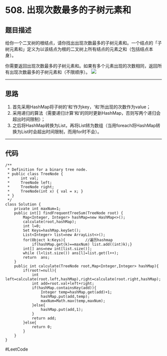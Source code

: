 # 508. 出现次数最多的子树元素和
## 题目描述
给你一个二叉树的根结点，请你找出出现次数最多的子树元素和。一个结点的「子树元素和」定义为以该结点为根的二叉树上所有结点的元素之和（包括结点本身）。

你需要返回出现次数最多的子树元素和。如果有多个元素出现的次数相同，返回所有出现次数最多的子树元素和（不限顺序）。
![](508.%20%E5%87%BA%E7%8E%B0%E6%AC%A1%E6%95%B0%E6%9C%80%E5%A4%9A%E7%9A%84%E5%AD%90%E6%A0%91%E5%85%83%E7%B4%A0%E5%92%8C/%E6%88%AA%E5%B1%8F2021-03-16%20%E4%B8%8B%E5%8D%884.34.43.png)
- - - -
## 思路
1. 首先采用HashMap将子树的‘和’作为key，‘和’所出现的次数作为value；
2. 采用递归的算法（需要递归计算‘和’的同时更新HashMap，否则写两个递归会超出时间限制）；
3. 之后将HashMap转换为List，再将List转为数组（当用foreach将HashMap转换为List时会超出时间限制，而用for时不会）。
- - - -
## 代码
```
/**
 * Definition for a binary tree node.
 * public class TreeNode {
 *     int val;
 *     TreeNode left;
 *     TreeNode right;
 *     TreeNode(int x) { val = x; }
 * }
 */
class Solution {
    private int maxNum=1;
    public int[] findFrequentTreeSum(TreeNode root) {
        Map<Integer, Integer> hashMap=new HashMap<>();
        calculate(root,hashMap);
        int l=0;
        Set Keys=hashMap.keySet();
        List<Integer> list=new ArrayList<>();
        for(Object k:Keys){         //遍历hashmap
            if(hashMap.get(k)==maxNum) list.add((int)k);}
        int[] ans=new int[list.size()];
        while (l<list.size()) ans[l]=list.get(l++);
        return  ans;
    }
    public int calculate(TreeNode root,Map<Integer,Integer> hashMap){
        if(root!=null){
            int left=calculate(root.left,hashMap),right=calculate(root.right,hashMap);
            int add=root.val+left+right;
            if(hashMap.containsKey(add)){
                Integer temp=hashMap.get(add)+1;
                hashMap.put(add,temp);
                maxNum=Math.max(temp,maxNum);
            }else{
                hashMap.put(add,1);
            }
            return add;
        }else{
            return 0;
        }
    }
}
```
#LeetCode